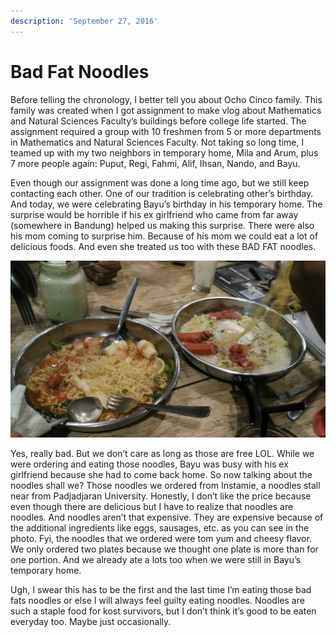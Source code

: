 ```yaml
---
description: 'September 27, 2016'
---
```


# Bad Fat Noodles

Before telling the chronology, I better tell you about Ocho Cinco family. This family was created when I got assignment to make vlog about Mathematics and Natural Sciences Faculty’s buildings before college life started. The assignment required a group with 10 freshmen from 5 or more departments in Mathematics and Natural Sciences Faculty. Not taking so long time, I teamed up with my two neighbors in temporary home, Mila and Arum, plus 7 more people again: Puput, Regi, Fahmi, Alif, Ihsan, Nando, and Bayu.

Even though our assignment was done a long time ago, but we still keep contacting each other. One of our tradition is celebrating other’s birthday. And today, we were celebrating Bayu’s birthday in his temporary home. The surprise would be horrible if his ex girlfriend who came from far away \(somewhere in Bandung\) helped us making this surprise. There were also his mom coming to surprise him. Because of his mom we could eat a lot of delicious foods. And even she treated us too with these BAD FAT noodles.

![](../../.gitbook/assets/image%20%2814%29.png)

Yes, really bad. But we don’t care as long as those are free LOL. While we were ordering and eating those noodles, Bayu was busy with his ex girlfriend because she had to come back home. So now talking about the noodles shall we? Those noodles we ordered from Instamie, a noodles stall near from Padjadjaran University. Honestly, I don’t like the price because even though there are delicious but I have to realize that noodles are noodles. And noodles aren’t that expensive. They are expensive because of the additional ingredients like eggs, sausages, etc. as you can see in the photo. Fyi, the noodles that we ordered were tom yum and cheesy flavor. We only ordered two plates because we thought one plate is more than for one portion. And we already ate a lots too when we were still in Bayu’s temporary home.

Ugh, I swear this has to be the first and the last time I’m eating those bad fats noodles or else I will always feel guilty eating noodles. Noodles are such a staple food for kost survivors, but I don’t think it’s good to be eaten everyday too. Maybe just occasionally.

